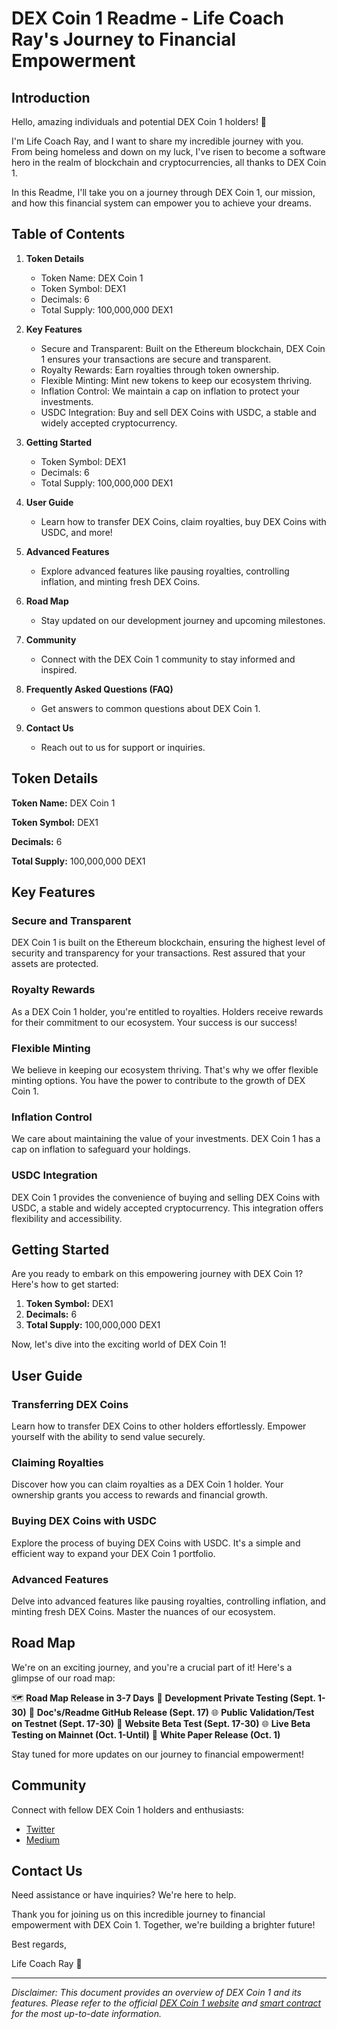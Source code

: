 # DEX Coin 1 Readme - Life Coach Ray's Journey to Financial Empowerment

## Introduction

Hello, amazing individuals and potential DEX Coin 1 holders! 🚀

I'm Life Coach Ray, and I want to share my incredible journey with you. From being homeless and down on my luck, I've risen to become a software hero in the realm of blockchain and cryptocurrencies, all thanks to DEX Coin 1.

In this Readme, I'll take you on a journey through DEX Coin 1, our mission, and how this financial system can empower you to achieve your dreams.

## Table of Contents

1. **Token Details**
    - Token Name: DEX Coin 1
    - Token Symbol: DEX1
    - Decimals: 6
    - Total Supply: 100,000,000 DEX1

2. **Key Features**
    - Secure and Transparent: Built on the Ethereum blockchain, DEX Coin 1 ensures your transactions are secure and transparent.
    - Royalty Rewards: Earn royalties through token ownership.
    - Flexible Minting: Mint new tokens to keep our ecosystem thriving.
    - Inflation Control: We maintain a cap on inflation to protect your investments.
    - USDC Integration: Buy and sell DEX Coins with USDC, a stable and widely accepted cryptocurrency.
    
3. **Getting Started**
    - Token Symbol: DEX1
    - Decimals: 6
    - Total Supply: 100,000,000 DEX1

4. **User Guide**
    - Learn how to transfer DEX Coins, claim royalties, buy DEX Coins with USDC, and more!

5. **Advanced Features**
    - Explore advanced features like pausing royalties, controlling inflation, and minting fresh DEX Coins.

6. **Road Map**
    - Stay updated on our development journey and upcoming milestones.

7. **Community**
    - Connect with the DEX Coin 1 community to stay informed and inspired.

8. **Frequently Asked Questions (FAQ)**
    - Get answers to common questions about DEX Coin 1.

9. **Contact Us**
    - Reach out to us for support or inquiries.

## Token Details

**Token Name:** DEX Coin 1

**Token Symbol:** DEX1

**Decimals:** 6

**Total Supply:** 100,000,000 DEX1

## Key Features

### Secure and Transparent

DEX Coin 1 is built on the Ethereum blockchain, ensuring the highest level of security and transparency for your transactions. Rest assured that your assets are protected.

### Royalty Rewards

As a DEX Coin 1 holder, you're entitled to royalties. Holders receive rewards for their commitment to our ecosystem. Your success is our success!

### Flexible Minting

We believe in keeping our ecosystem thriving. That's why we offer flexible minting options. You have the power to contribute to the growth of DEX Coin 1.

### Inflation Control

We care about maintaining the value of your investments. DEX Coin 1 has a cap on inflation to safeguard your holdings.

### USDC Integration

DEX Coin 1 provides the convenience of buying and selling DEX Coins with USDC, a stable and widely accepted cryptocurrency. This integration offers flexibility and accessibility.

## Getting Started

Are you ready to embark on this empowering journey with DEX Coin 1? Here's how to get started:

1. **Token Symbol:** DEX1
2. **Decimals:** 6
3. **Total Supply:** 100,000,000 DEX1

Now, let's dive into the exciting world of DEX Coin 1!

## User Guide

### Transferring DEX Coins

Learn how to transfer DEX Coins to other holders effortlessly. Empower yourself with the ability to send value securely.

### Claiming Royalties

Discover how you can claim royalties as a DEX Coin 1 holder. Your ownership grants you access to rewards and financial growth.

### Buying DEX Coins with USDC

Explore the process of buying DEX Coins with USDC. It's a simple and efficient way to expand your DEX Coin 1 portfolio.

### Advanced Features

Delve into advanced features like pausing royalties, controlling inflation, and minting fresh DEX Coins. Master the nuances of our ecosystem.

## Road Map

We're on an exciting journey, and you're a crucial part of it! Here's a glimpse of our road map:

🗺️ **Road Map Release in 3-7 Days**
🧪 **Development Private Testing (Sept. 1-30)**
📃 **Doc's/Readme GitHub Release (Sept. 17)**
🌐 **Public Validation/Test on Testnet (Sept. 17-30)**
🌟 **Website Beta Test (Sept. 17-30)**
🌐 **Live Beta Testing on Mainnet (Oct. 1-Until)**
📜 **White Paper Release (Oct. 1)**

Stay tuned for more updates on our journey to financial empowerment!

## Community

Connect with fellow DEX Coin 1 holders and enthusiasts:

- [Twitter](https://twitter.com/jellychain1)
- [Medium](https://medium.com/jellychain1)

## Contact Us

Need assistance or have inquiries? We're here to help.

Thank you for joining us on this incredible journey to financial empowerment with DEX Coin 1. Together, we're building a brighter future!

Best regards,

Life Coach Ray 🚀

---

*Disclaimer: This document provides an overview of DEX Coin 1 and its features. Please refer to the official [DEX Coin 1 website](https://www.dexcoin1.com) and [smart contract](https://github.com/JellyChain1/dexcoin1/blob/main/dexcoin1.sol) for the most up-to-date information.*